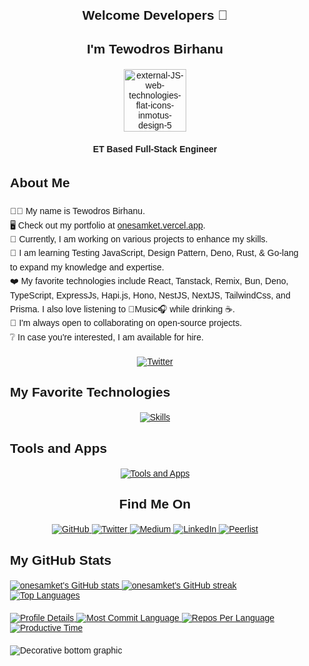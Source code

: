 <section id="wrapper" style="padding: 20px; max-width: 800px; margin: 0 auto; font-family: Arial, sans-serif;">
  <div align="center">
    <h1>Welcome Developers 👋</h1>
    <h2>I'm Tewodros Birhanu</h2>
  </div>

  <div id="header" align="center" style="margin: 20px 0;">
    <img width="100" height="100" src="https://camo.githubusercontent.com/48a026f4399514afed27e76efb9f48e139a0ba4b613d933a8c7a094dc1da475c/68747470733a2f2f74656368737461636b2d67656e657261746f722e76657263656c2e6170702f72656163742d69636f6e2e737667" alt="external-JS-web-technologies-flat-icons-inmotus-design-5"/>
  </div>

  <div align="center" style="margin: 20px 0;">
    <b>ET Based Full-Stack Engineer</b>
  </div>

  <ul style="list-style: none; padding: 0; line-height: 1.6;">
    <h1>About Me</h1>
    <li>🧑‍💻 My name is Tewodros Birhanu.</li>
    <li>🖥️ Check out my portfolio at <a href="http://onesamket.vercel.app" target="_blank">onesamket.vercel.app</a>.</li>
    <li>🚀 Currently, I am working on various projects to enhance my skills.</li>
    <li>🧠 I am learning Testing JavaScript, Design Pattern, Deno, Rust, & Go-lang to expand my knowledge and expertise.</li>
    <li>❤️ My favorite technologies include React, Tanstack, Remix, Bun, Deno, TypeScript, ExpressJs, Hapi.js, Hono, NestJS, NextJS, TailwindCss, and Prisma. I also love listening to 🎼Music🎧 while drinking ☕.</li>
    <li>🤝 I'm always open to collaborating on open-source projects.</li>
    <li>❔ In case you're interested, I am available for hire.</li>
  </ul>

  <div align="center" style="margin: 20px 0;">
    <!-- Twitter Badge -->
    <a href="https://twitter.com/onesamket" target="_blank">
      <img src="https://img.shields.io/badge/onesamket-Twitter-1da1f2?style=for-the-badge&logo=Twitter&logoColor=white" alt="Twitter">
    </a>
  </div>

  <!-- Skills Section -->
  <h2 >My Favorite Technologies</h2>
  <div align="center" style="margin: 20px 0;">
    <a href="https://skillicons.dev" target="_blank">
      <img src="https://skillicons.dev/icons?i=html,css,sass,javascript,jquery,typescript,md,react,nodejs,expressjs,rust,bun,graphql,remix,prisma,apollo,postgres,mongodb,mysql,sqlite,nextjs,graphql,tailwind,vite,vitest&theme=light" alt="Skills" />
    </a>
  </div>

  <h2 >Tools and Apps</h2>
  <div align="center" style="margin: 20px 0;">
    <a href="https://skillicons.dev" target="_blank">
      <img src="https://skillicons.dev/icons?i=chrome,gmail,notion,figma,vercel,npm,pnpm,yarn,bun,powershell,github,git,postman,vscode,devto,discord,firebase,supabase,linkedin&theme=dark" alt="Tools and Apps" />
    </a>
  </div>

  <!-- Socials Section -->
  <h2 align="center">Find Me On</h2>
  <div align="center" style="margin: 20px 0;">
    <a href="https://github.com/onesamket" target="_blank">
      <img src="https://img.shields.io/badge/-GitHub-181717?style=for-the-badge&logo=GitHub&logoColor=white" alt="GitHub">
    </a>
    <a href="https://twitter.com/onesamket" target="_blank">
      <img src="https://img.shields.io/badge/onesamket-Twitter-1da1f2?style=for-the-badge&logo=Twitter&logoColor=white" alt="Twitter">
    </a>
    <a href="https://medium.com/@onesamket" target="_blank">
      <img src="https://img.shields.io/badge/onesamket-Medium-12100e?style=for-the-badge&logo=Medium&logoColor=white" alt="Medium">
    </a>
    <a href="https://www.linkedin.com/in/ln-onesamket/" target="_blank">
      <img src="https://img.shields.io/badge/onesamket-LinkedIn-0077b5?style=for-the-badge&logo=LinkedIn&logoColor=white" alt="LinkedIn">
    </a>
    <a href="https://peerlist.io/onesamket" target="_blank">
      <img src="https://github-readme-badge.peerlist.io/api/onesamket" alt="Peerlist">
    </a>
  </div>

  <!-- GitHub Stats Section -->
  <h2 >My GitHub Stats</h2>
  <div id="stats-container"  style="margin: 20px 0;">
    <a href="http://www.github.com/onesamket" target="_blank">
      <img src="https://github-readme-stats.vercel.app/api?username=onesamket&show_icons=true&hide=&count_private=true&title_color=0891b2&text_color=ffffff&icon_color=0891b2&bg_color=1c1917&hide_border=true&show_icons=true" alt="onesamket's GitHub stats" />
    </a>
    <a href="http://www.github.com/onesamket" target="_blank">
      <img src="https://github-readme-streak-stats.herokuapp.com/?user=onesamket&stroke=ffffff&background=1c1917&ring=0891b2&fire=0891b2&currStreakNum=ffffff&currStreakLabel=0891b2&sideNums=ffffff&sideLabels=ffffff&dates=ffffff&hide_border=true" alt="onesamket's GitHub streak" />
    </a>
    <a href="https://github.com/onesamket" target="_blank">
      <img src="https://**github**-readme-stats.vercel.app/api/top-langs/?username=onesamket&langs_count=10&title_color=0891b2&text_color=ffffff&icon_color=0891b2&bg_color=1c1917&hide_border=true&locale=en&custom_title=Top%20Languages" alt="Top Languages" />
    </a>
  </div>

  <div  style="margin: 20px 0;">
    <a href="https://github-profile-summary-cards.vercel.app/api/cards/profile-details?username=onesamket&theme=github_dark" target="_blank">
      <img src="https://github-profile-summary-cards.vercel.app/api/cards/profile-details?username=onesamket&theme=github_dark" alt="Profile Details">
    </a>
    <a href="https://github-profile-summary-cards.vercel.app/api/cards/most-commit-language?username=onesamket&theme=github_dark" target="_blank">
      <img src="https://github-profile-summary-cards.vercel.app/api/cards/most-commit-language?username=onesamket&theme=github_dark" alt="Most Commit Language">
    </a>
    <a href="https://github-profile-summary-cards.vercel.app/api/cards/repos-per-language?username=onesamket&theme=github_dark" target="_blank">
      <img src="https://github-profile-summary-cards.vercel.app/api/cards/repos-per-language?username=onesamket&theme=github_dark" alt="Repos Per Language">
    </a>
    <a href="https://github-profile-summary-cards.vercel.app/api/cards/productive-time?username=onesamket&theme=github_dark" target="_blank">
      <img src="https://github-profile-summary-cards.vercel.app/api/cards/productive-time?username=onesamket&theme=github_dark" alt="Productive Time">
    </a>
  </div>

  <div  style="margin: 20px 0;">
    <img src="https://raw.githubusercontent.com/mayhemantt/mayhemantt/Update/svg/Bottom.svg" alt="Decorative bottom graphic" />
  </div>
</section>

